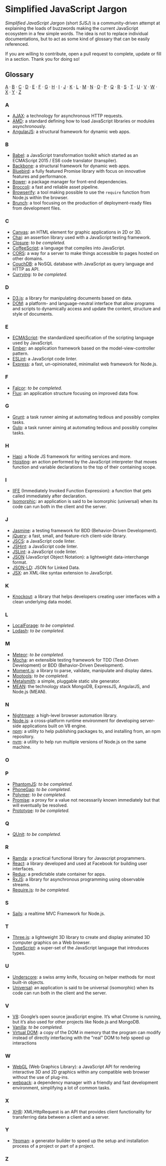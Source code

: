 # Simplified JavaScript Jargon

*Simplified JavaScript Jargon* (short *SJSJ*) is a community-driven attempt at explaining the loads of buzzwords making the current JavaScript ecosystem in a few simple words. The idea is not to replace individual documentations, but to act as some kind of glossary that can be easily referenced.

If you are willing to contribute, open a pull request to complete, update or fill in a section. Thank you for doing so!

## Glossary

[A](#a) ·
[B](#b) ·
[C](#c) ·
[D](#d) ·
[E](#e) ·
[F](#f) ·
[G](#g) ·
[H](#h) ·
[I](#i) ·
[J](#j) ·
[K](#k) ·
[L](#l) ·
[M](#m) ·
[N](#n) ·
[O](#o) ·
[P](#p) ·
[Q](#q) ·
[R](#r) ·
[S](#s) ·
[T](#t) ·
[U](#u) ·
[V](#v) ·
[W](#w) ·
[X](#x) ·
[Y](#y) ·
[Z](#z)

### A

* [AJAX](/glossary/AJAX.md): a technology for asynchronous HTTP requests.
* [AMD](/glossary/AMD.md): a standard defining how to load JavaScript libraries or modules asynchronously.
* [AngularJS](/glossary/ANGULARJS.md): a structural framework for dynamic web apps.

### B

* [Babel](/glossary/BABEL.md): a JavaScript transformation toolkit which started as an ECMAScript 2015 / ES6 code translator (transpiler).
* [Backbone](/glossary/BACKBONE.md): a structural framework for dynamic web apps.
* [Bluebird](/glossary/BLUEBIRD.md): a fully featured Promise library with focus on innovative features and performance.
* [Bower](/glossary/BOWER.md): a package manager for front-end dependencies.
* [Broccoli](/glossary/BROCCOLI.md): a fast and reliable asset pipeline.
* [Browserify](/glossary/BROWSERIFY.md): a tool making possible to use the `require` function from Node.js within the browser.
* [Brunch](/glossary/BRUNCH.md): a tool focusing on the production of deployment-ready files from development files.

### C

* [Canvas](/glossary/CANVAS.md): an HTML element for graphic applications in 2D or 3D.
* [Chai](/glossary/CHAI.md): an assertion library used with a JavaScript testing framework.
* [Closure](/glossary/CLOSURE.md): *to be completed.*
* [CoffeeScript](/glossary/COFFEESCRIPT.md): a language that compiles into JavaScript.
* [CORS](/glossary/CORS.md): a way for a server to make things accessible to pages hosted on other domains.
* [CouchDB](/glossary/COUCHDB.md): a NoSQL database with JavaScript as query language and HTTP as API.
* [Currying](/glossary/CURRYING.md): *to be completed.*

### D

* [D3.js](/glossary/D3JS.md): a library for manipulating documents based on data.
* [DOM](/glossary/DOM.md): a platform- and language-neutral interface that allow programs and scripts to dynamically access and update the content, structure and style of documents.

### E

* [ECMAScript](/glossary/ECMASCRIPT.md): the standardized specification of the scripting language used by JavaScript.
* [Ember](/glossary/EMBER.md): an application framework based on the model-view-controller pattern.
* [ESLint](/glossary/ESLINT.md): a JavaScript code linter.
* [Express](/glossary/EXPRESS.md): a fast, un-opinionated, minimalist web framework for Node.js.

### F

* [Falcor](/glossary/FALCOR.md): *to be completed.*
* [Flux](/glossary/FLUX.md): an application structure focusing on improved data flow.

### G

* [Grunt](/glossary/GRUNT.md): a task runner aiming at automating tedious and possibly complex tasks.
* [Gulp](/glossary/GULP.md): a task runner aiming at automating tedious and possibly complex tasks.

### H

* [Hapi](/glossary/HAPI.md): a Node JS framework for writing services and more.
* [Hoisting](/glossary/HOISTING.md): an action performed by the JavaScript interpreter that moves function and variable declarations to the top of their containing scope.

### I

* [IIFE](/glossary/IIFE.md) (Immediately Invoked Function Expression): a function that gets called immediately after declaration.
* [Isomorphic](/glossary/ISOMORPHIC.md): an application is said to be isomorphic (universal) when its code can run both in the client and the server.

### J

* [Jasmine](/glossary/JASMINE.md): a testing framework for BDD (Behavior-Driven Development).
* [jQuery](/glossary/JQUERY.md): a fast, small, and feature-rich client-side library.
* [JSCS](/glossary/JSCS.md): a JavaScript code linter.
* [JSHint](/glossary/JSHINT.md): a JavaScript code linter.
* [JSLint](/glossary/JSLINT.md): a JavaScript code linter.
* [JSON](/glossary/JSON.md) (JavaScript Object Notation): a lightweight data-interchange format.
* [JSON-LD](/glossary/JSON-LD.md): JSON for Linked Data.
* [JSX](/glossary/JSX.md): an XML-like syntax extension to JavaScript.

### K

* [Knockout](/glossary/KNOCKOUT.md): a library that helps developers creating user interfaces with a clean underlying data model.

### L

* [LocalForage](/glossary/LOCALFORAGE.md): *to be completed.*
* [Lodash](/glossary/LODASH.md): *to be completed.*

### M

* [Meteor](/glossary/METEOR.md): *to be completed.*
* [Mocha](/glossary/MOCHA.md): an extensible testing framework for TDD (Test-Driven Development) or BDD (Behavior-Driven Development).
* [Moment.js](/glossary/MOMENTJS.md): a library to parse, validate, manipulate and display dates.
* [Mootools](/glossary/MOOTOOLS.md): *to be completed.*
* [Metalsmith](/glossary/METALSMITH.md): a simple, pluggable static site generator.
* [MEAN](/glossary/MEAN.md): the technology stack MongoDB, ExpressJS, AngularJS, and Node.js (MEAN).

### N

* [Nightmare](/glossary/NIGHTMARE.md): a high-level browser automation library.
* [Node.js](/glossary/NODEJS.md): a cross-platform runtime environment for developing server-side applications built on V8 engine.
* [npm](/glossary/NPM.md): a utility to help publishing packages to, and installing from, an npm repository.
* [nvm](/glossary/NVM.md): a utility to help run multiple versions of Node.js on the same machine.

### O

### P

* [PhantomJS](/glossary/PHANTOMJS.md): *to be completed.*
* [PhoneGap](/glossary/PHONEGAP.md): *to be completed.*
* [Polymer](/glossary/POLYMER.md): *to be completed.*
* [Promise](/glossary/PROMISE.md): a proxy for a value not necessarily known immediately but that will eventually be resolved.
* [Prototype](/glossary/PROTOTYPE.md): *to be completed.*

### Q

* [QUnit](/glossary/QUNIT.md): *to be completed.*

### R

* [Ramda](/glossary/RAMDA.md): a practical functional library for Javascript programmers.
* [React](/glossary/REACT.md): a library developed and used at Facebook for building user interfaces.
* [Redux](/glossary/REDUX.md): a predictable state container for apps.
* [RxJS](/glossary/RXJS.md): a library for asynchronous programming using observable streams.
* [Require.js](/glossary/REQUIREJS.md): *to be completed.*

### S

* [Sails](/glossary/SAILS.md): a realtime MVC Framework for Node.js.

### T

* [Three.js](/glossary/THREEJS.md): a lightweight 3D library to create and display animated 3D computer graphics on a Web browser.
* [TypeScript](/glossary/TYPESCRIPT.md): a super-set of the JavaScript language that introduces types.

### U

* [Underscore](/glossary/UNDERSCORE.md): a swiss army knife, focusing on helper methods for most built-in objects.
* [Universal](/glossary/UNIVERSAL.md): an application is said to be universal (isomorphic) when its code can run both in the client and the server.

### V

* [V8](/glossary/V8.md): Google’s open source javaScript engine. It’s what Chrome is running, but it’s also used for other projects like Node.js and MongoDB.
* [Vanilla](/glossary/VANILLA.md): *to be completed.*
* [Virtual DOM](/glossary/VIRTUAL_DOM.md): a copy of the DOM in memory that the program can modify instead of directly interfacing with the "real" DOM to help speed up interactions

### W

* [WebGL](/glossary/WEBGL.md) (Web Graphics Library): a JavaScript API for rendering interactive 3D and 2D graphics within any compatible web browser without the use of plug-ins.
* [webpack](/glossary/WEBPACK.md): a dependency manager with a friendly and fast development environment, simplifying a lot of common tasks.

### X

* [XHR](/glossary/XHR.md): XMLHttpRequest is an API that provides client functionality for transferring data between a client and a server.

### Y

* [Yeoman](/glossary/YEOMAN.md): a generator builder to speed up the setup and installation process of a project or part of a project.

### Z
